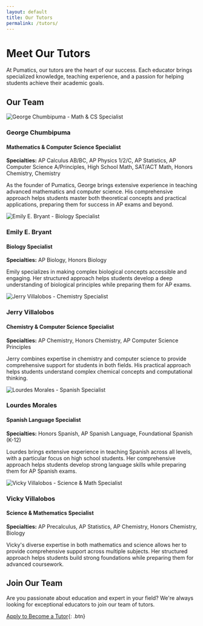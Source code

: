 ```yaml
---
layout: default
title: Our Tutors
permalink: /tutors/
---
```


# Meet Our Tutors

At Pumatics, our tutors are the heart of our success. Each educator brings specialized knowledge, teaching experience, and a passion for helping students achieve their academic goals.

## Our Team

<div class="tutor-profile">
    <img src="/assets/images/george-chumbipuma.jpg" alt="George Chumbipuma - Math & CS Specialist" class="tutor-image">
    <div class="tutor-info">
        <h3>George Chumbipuma</h3>
        <h4>Mathematics & Computer Science Specialist</h4>
        <p><strong>Specialties:</strong> AP Calculus AB/BC, AP Physics 1/2/C, AP Statistics, AP Computer Science A/Principles, High School Math, SAT/ACT Math, Honors Chemistry, Chemistry</p>
        <p>As the founder of Pumatics, George brings extensive experience in teaching advanced mathematics and computer science. His comprehensive approach helps students master both theoretical concepts and practical applications, preparing them for success in AP exams and beyond.</p>
    </div>
</div>

<div class="tutor-profile">
    <img src="/assets/images/emily-bryant.jpg" alt="Emily E. Bryant - Biology Specialist" class="tutor-image">
    <div class="tutor-info">
        <h3>Emily E. Bryant</h3>
        <h4>Biology Specialist</h4>
        <p><strong>Specialties:</strong> AP Biology, Honors Biology</p>
        <p>Emily specializes in making complex biological concepts accessible and engaging. Her structured approach helps students develop a deep understanding of biological principles while preparing them for AP exams.</p>
    </div>
</div>

<div class="tutor-profile">
    <img src="/assets/images/jerry-villalobos.jpg" alt="Jerry Villalobos - Chemistry Specialist" class="tutor-image">
    <div class="tutor-info">
        <h3>Jerry Villalobos</h3>
        <h4>Chemistry & Computer Science Specialist</h4>
        <p><strong>Specialties:</strong> AP Chemistry, Honors Chemistry, AP Computer Science Principles</p>
        <p>Jerry combines expertise in chemistry and computer science to provide comprehensive support for students in both fields. His practical approach helps students understand complex chemical concepts and computational thinking.</p>
    </div>
</div>

<div class="tutor-profile">
    <img src="/assets/images/lourdes-morales.jpg" alt="Lourdes Morales - Spanish Specialist" class="tutor-image">
    <div class="tutor-info">
        <h3>Lourdes Morales</h3>
        <h4>Spanish Language Specialist</h4>
        <p><strong>Specialties:</strong> Honors Spanish, AP Spanish Language, Foundational Spanish (K-12)</p>
        <p>Lourdes brings extensive experience in teaching Spanish across all levels, with a particular focus on high school students. Her comprehensive approach helps students develop strong language skills while preparing them for AP Spanish exams.</p>
    </div>
</div>

<div class="tutor-profile">
    <img src="/assets/images/vicky-villalobos.jpg" alt="Vicky Villalobos - Science & Math Specialist" class="tutor-image">
    <div class="tutor-info">
        <h3>Vicky Villalobos</h3>
        <h4>Science & Mathematics Specialist</h4>
        <p><strong>Specialties:</strong> AP Precalculus, AP Statistics, AP Chemistry, Honors Chemistry, Biology</p>
        <p>Vicky's diverse expertise in both mathematics and science allows her to provide comprehensive support across multiple subjects. Her structured approach helps students build strong foundations while preparing them for advanced coursework.</p>
    </div>
</div>

## Join Our Team

Are you passionate about education and expert in your field? We're always looking for exceptional educators to join our team of tutors.

[Apply to Become a Tutor](/contact){: .btn} 